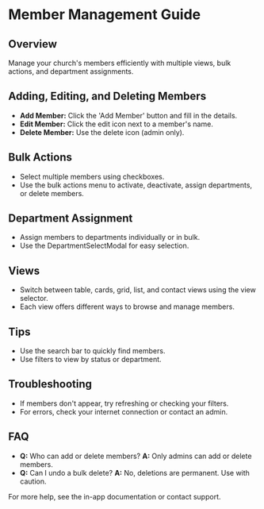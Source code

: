 # Member Management Guide

## Overview
Manage your church's members efficiently with multiple views, bulk actions, and department assignments.

## Adding, Editing, and Deleting Members
- **Add Member:** Click the 'Add Member' button and fill in the details.
- **Edit Member:** Click the edit icon next to a member's name.
- **Delete Member:** Use the delete icon (admin only).

## Bulk Actions
- Select multiple members using checkboxes.
- Use the bulk actions menu to activate, deactivate, assign departments, or delete members.

## Department Assignment
- Assign members to departments individually or in bulk.
- Use the DepartmentSelectModal for easy selection.

## Views
- Switch between table, cards, grid, list, and contact views using the view selector.
- Each view offers different ways to browse and manage members.

## Tips
- Use the search bar to quickly find members.
- Use filters to view by status or department.

## Troubleshooting
- If members don't appear, try refreshing or checking your filters.
- For errors, check your internet connection or contact an admin.

## FAQ
- **Q:** Who can add or delete members?
  **A:** Only admins can add or delete members.
- **Q:** Can I undo a bulk delete?
  **A:** No, deletions are permanent. Use with caution.

For more help, see the in-app documentation or contact support. 